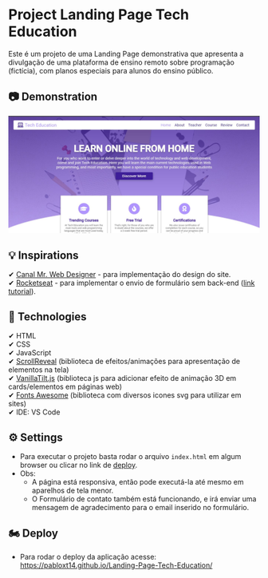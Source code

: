# Project Landing Page Tech Education 
Este é um projeto de uma Landing Page demonstrativa que apresenta a divulgação de uma plataforma de ensino remoto sobre programação (fictícia), com planos especiais para alunos do ensino público.

## 📷 Demonstration
<img src="./assets/Demonstration-Images/Demonstration-Tech-Education.jpg" alt="Imagem de Demonstração">

## 💡 Inspirations
✔ [Canal Mr. Web Designer](https://www.youtube.com/c/MrWebDesignerAnas) - para implementação do design do site.
<br>
✔ [Rocketseat](https://www.rocketseat.com.br/) - para implementar o envio de formulário sem back-end ([link tutorial](https://www.youtube.com/watch?v=NVc_xY_dP-M)).

## 🚀 Technologies
✔ HTML
<br>
✔ CSS
<br>
✔ JavaScript
<br> 
✔ [ScrollReveal](https://scrollrevealjs.org/) (biblioteca de efeitos/animações para apresentação de elementos na tela)
<br>
✔ [VanillaTilt.js](https://micku7zu.github.io/vanilla-tilt.js/) (biblioteca js para adicionar efeito de animação 3D em cards/elementos em páginas web)
<br>
✔ [Fonts Awesome](https://fontawesome.com/) (biblioteca com diversos icones svg para utilizar em sites)
<br>
✔ IDE: VS Code

## ⚙ Settings
* Para executar o projeto basta rodar o arquivo `index.html` em algum browser ou clicar no link de [deploy](##Deploy).
* Obs: 
    - A página está responsiva, então pode executá-la até mesmo em aparelhos de tela menor.
    - O Formulário de contato também está funcionando, e irá enviar uma mensagem de agradecimento para o email inserido no formulário.

## 🏍 Deploy
* Para rodar o deploy da aplicação acesse: https://pabloxt14.github.io/Landing-Page-Tech-Education/
